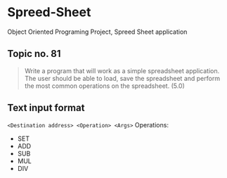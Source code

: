 # Spreed-Sheet
Object Oriented Programing Project, Spreed Sheet application

## Topic no. 81
> Write a program that will work as a simple spreadsheet application. The user should be able to load, save the spreadsheet and perform the most common operations on the spreadsheet. (5.0)

## Text input format

`<Destination address> <Operation> <Args>`
Operations:
- SET
- ADD
- SUB
- MUL
- DIV
